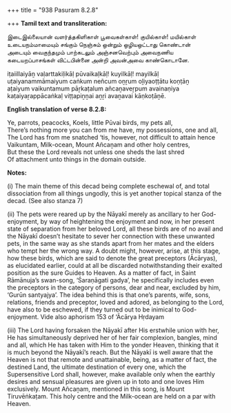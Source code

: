 +++
title = "938 Pasuram 8.2.8"

+++
**Tamil text and transliteration:**

இடைஇல்லையான் வளர்த்தகிளிகாள் பூவைகள்காள்! குயில்காள்! மயில்காள்  
உடையநம்மாமையும் சங்கும் நெஞ்சும் ஒன்றும் ஒழியஒட்டாது கொண்டான்  
அடையும் வைகுந்தமும் பாற்கடலும் அஞ்சனவெற்பும் அவைநணிய  
கடையறப்பாசங்கள் விட்டபின்னை அன்றி அவன்அவை காண்கொடானே.

iṭaiillaiyāṉ vaḷarttakiḷikāḷ pūvaikaḷkāḷ! kuyilkāḷ! mayilkāḷ  
uṭaiyanammāmaiyum caṅkum neñcum oṉṟum oḻiyaoṭṭātu koṇṭāṉ  
aṭaiyum vaikuntamum pāṟkaṭalum añcaṉaveṟpum avainaṇiya  
kaṭaiyaṟappācaṅkaḷ viṭṭapiṉṉai aṉṟi avaṉavai kāṇkoṭāṉē.

**English translation of verse 8.2.8:**

Ye, parrots, peacocks, Koels, little Pūvai birds, my pets all,  
There’s nothing more you can from me have, my possessions, one and all,  
The Lord has from me snatched ‘tis, however, not difficult to attain hence  
Vaikuntam, Milk-ocean, Mount Añcaṉam and other holy centres,  
But these the Lord reveals not unless one sheds the last shred  
Of attachment unto things in the domain outside.

**Notes:**

\(i\) The main theme of this decad being complete eschewal of, and total dissociation from all things ungodly, this is yet another topical stanza of the decad. (See also stanza 7)

\(ii\) The pets were reared up by the Nāyakī merely as ancillary to her God-enjoyment, by way of heightening the enjoyment and now, in her present state of separation from her beloved Lord, all these birds are of no avail and the Nāyakī doesn’t hesitate to sever her connection with these unwanted pets, in the same way as she stands apart from her mates and the elders who tempt her the wrong way. A doubt might, however, arise, at this stage, how these birds, which are said to denote the great preceptors (Ācāryas), as elucidated earlier, could at all be discarded notwithstanding their exalted position as the sure Guides to Heaven. As a matter of fact, in Saint Rāmānuja’s swan-song, ‘Śaraṇāgati gadya’, he specifically includes even the preceptors in the category of persons, dear and near, excluded by him, ‘Gurūn santyajya’. The idea behind this is that one’s parents, wife, sons, relations, friends and preceptor, loved and adored, as belonging to the Lord, have also to be eschewed, if they turned out to be inimical to God-enjoyment. Vide also aphorism 153 of ‘Ācārya Hṛdayam

\(iii\) The Lord having forsaken the Nāyakī after His erstwhile union with her, He has simultaneously deprived her of her fair complexion, bangles, mind and all, which He has taken with Him to the yonder Heaven, thinking that it is much beyond the Nāyakī’s reach. But the Nāyakī is well aware that the Heaven is not that remote and unattainable, being, as a matter of fact, the destined Land, the ultimate destination of every one, which the Supersensitive Lord shall, however, make available only when the earthly desires and sensual pleasures are given up in toto and one loves Him exclusively. Mount Añcaṉam, mentioned in this song, is Mount Tiruvēṅkaṭam. This holy centre and the Milk-ocean are held on a par with Heaven.


